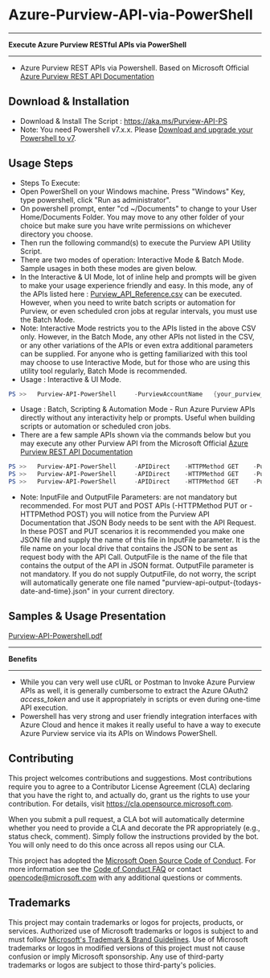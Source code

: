 # Azure-Purview-API-via-PowerShell

************
**Execute Azure Purview RESTful APIs via PowerShell**
*****************************************************
- Azure Purview REST APIs via Powershell. Based on Microsoft Official [Azure Purview REST API Documentation](https://docs.microsoft.com/en-us/rest/api/purview/)

## Download & Installation
- Download & Install The Script : https://aka.ms/Purview-API-PS
- Note: You need Powershell v7.x.x. Please [Download and upgrade your Powershell to v7](https://docs.microsoft.com/en-us/powershell/scripting/install/installing-powershell-core-on-windows?view=powershell-7.1). 

## Usage Steps
- Steps To Execute:
-   Open PowerShell on your Windows machine. Press "Windows" Key, type powershell, click "Run as administrator".
-   On powershell prompt, enter "cd ~/Documents" to change to your User Home/Documents Folder. You may move to any other folder of your choice but make sure you have write permissions on whichever directory you choose.
-   Then run the following command(s) to execute the Purview API Utility Script.
- There are two modes of operation: Interactive Mode & Batch Mode. Sample usages in both these modes are given below.
- In the Interactive & UI Mode, lot of inline help and prompts will be given to make your usage experience friendly and easy. In this mode, any of the APIs listed here : [Purview_API_Reference.csv](https://github.com/Azure/Azure-Purview-API-PowerShell/blob/main/Purview_API_Reference.csv) can be executed. However, when you need to write batch scripts or automation for Purview, or even scheduled cron jobs at regular intervals, you must use the Batch Mode.
- Note: Interactive Mode restricts you to the APIs listed in the above CSV only. However, in the Batch Mode, any other APIs not listed in the CSV, or any other variations of the APIs or even extra additional parameters can be supplied. For anyone who is getting familiarized with this tool may choose to use Interactive Mode, but for those who are using this utility tool regularly, Batch Mode is recommended.
- Usage : Interactive & UI Mode. 
```PowerShell
PS >>   Purview-API-PowerShell     -PurviewAccountName   {your_purview_account_name}
```
- Usage : Batch, Scripting & Automation Mode - Run Azure Purview APIs directly without any interactivity help or prompts. Useful when building scripts or automation or scheduled cron jobs.
- There are a few sample APIs shown via the commands below but you may execute any other Purview API from the Microsoft Official [Azure Purview REST API Documentation](https://docs.microsoft.com/en-us/rest/api/purview/)
```PowerShell
PS >>   Purview-API-PowerShell     -APIDirect    -HTTPMethod GET    -PurviewAPIDirectURL "https://fabrikampurview.purview.azure.com/catalog/api/atlas/v2/types/typedefs?api-version=2021-07-01"     -InputFile inputfile.json     -OutputFile outputfile.json
PS >>   Purview-API-PowerShell     -APIDirect    -HTTPMethod GET    -PurviewAPIDirectURL "https://fabrikampurview.purview.azure.com/catalog/api/atlas/v2/types/typedefs?api-version=2021-07-01"     -InputFile inputfile.json     -OutputFile outputfile.json
PS >>   Purview-API-PowerShell     -APIDirect    -HTTPMethod GET    -PurviewAPIDirectURL "https://fabrikampurview.purview.azure.com/catalog/api/atlas/v2/types/typedefs?api-version=2021-07-01"     -InputFile inputfile.json     -OutputFile outputfile.json
```
- Note: InputFile and OutputFile Parameters: are not mandatory but recommended. For most PUT and POST APIs (-HTTPMethod PUT or -HTTPMethod POST) you will notice from the Purview API Documentation that JSON Body needs to be sent with the API Request. In these POST and PUT scenarios it is recommended you make one JSON file and supply the name of this file in InputFile parameter. It is the file name on your local drive that contains the JSON to be sent as request body with the API Call. OutputFile is the name of the file that contains the output of the API in JSON format. OutputFile parameter is not mandatory. If you do not supply OutputFile, do not worry, the script will automatically generate one file named "purview-api-output-{todays-date-and-time}.json" in your current directory.

## Samples & Usage Presentation 
[Purview-API-Powershell.pdf](https://github.com/Azure/Azure-Purview-API-PowerShell/blob/main/Purview-API-Powershell.pdf)


************
**Benefits**
************
- While you can very well use cURL or Postman to Invoke Azure Purview APIs as well, it is generally cumbersome to extract the Azure OAuth2 *access_token* and use it appropriately in scripts or even during one-time API execution.
- Powershell has very strong and user friendly integration interfaces with Azure Cloud and hence it makes it really useful to have a way to execute Azure Purview service via its APIs on Windows PowerShell.


## Contributing

This project welcomes contributions and suggestions.  Most contributions require you to agree to a
Contributor License Agreement (CLA) declaring that you have the right to, and actually do, grant us
the rights to use your contribution. For details, visit https://cla.opensource.microsoft.com.

When you submit a pull request, a CLA bot will automatically determine whether you need to provide
a CLA and decorate the PR appropriately (e.g., status check, comment). Simply follow the instructions
provided by the bot. You will only need to do this once across all repos using our CLA.

This project has adopted the [Microsoft Open Source Code of Conduct](https://opensource.microsoft.com/codeofconduct/).
For more information see the [Code of Conduct FAQ](https://opensource.microsoft.com/codeofconduct/faq/) or
contact [opencode@microsoft.com](mailto:opencode@microsoft.com) with any additional questions or comments.

## Trademarks

This project may contain trademarks or logos for projects, products, or services. Authorized use of Microsoft 
trademarks or logos is subject to and must follow 
[Microsoft's Trademark & Brand Guidelines](https://www.microsoft.com/en-us/legal/intellectualproperty/trademarks/usage/general).
Use of Microsoft trademarks or logos in modified versions of this project must not cause confusion or imply Microsoft sponsorship.
Any use of third-party trademarks or logos are subject to those third-party's policies.
